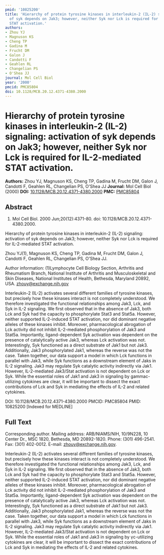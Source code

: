 ```yaml
---
pmid: '10825200'
title: 'Hierarchy of protein tyrosine kinases in interleukin-2 (IL-2) signaling: activation
  of syk depends on Jak3; however, neither Syk nor Lck is required for IL-2-mediated
  STAT activation.'
authors:
- Zhou YJ
- Magnuson KS
- Cheng TP
- Gadina M
- Frucht DM
- Galon J
- Candotti F
- Geahlen RL
- Changelian PS
- O'Shea JJ
journal: Mol Cell Biol
year: '2000'
pmcid: PMC85804
doi: 10.1128/MCB.20.12.4371-4380.2000
---
```


# Hierarchy of protein tyrosine kinases in interleukin-2 (IL-2) signaling: activation of syk depends on Jak3; however, neither Syk nor Lck is required for IL-2-mediated STAT activation.
**Authors:** Zhou YJ, Magnuson KS, Cheng TP, Gadina M, Frucht DM, Galon J, Candotti F, Geahlen RL, Changelian PS, O'Shea JJ
**Journal:** Mol Cell Biol (2000)
**DOI:** [10.1128/MCB.20.12.4371-4380.2000](https://doi.org/10.1128/MCB.20.12.4371-4380.2000)
**PMC:** [PMC85804](https://www.ncbi.nlm.nih.gov/pmc/articles/PMC85804/)

## Abstract

1. Mol Cell Biol. 2000 Jun;20(12):4371-80. doi: 10.1128/MCB.20.12.4371-4380.2000.

Hierarchy of protein tyrosine kinases in interleukin-2 (IL-2) signaling: 
activation of syk depends on Jak3; however, neither Syk nor Lck is required for 
IL-2-mediated STAT activation.

Zhou YJ(1), Magnuson KS, Cheng TP, Gadina M, Frucht DM, Galon J, Candotti F, 
Geahlen RL, Changelian PS, O'Shea JJ.

Author information:
(1)Lymphocyte Cell Biology Section, Arthritis and Rheumatism Branch, National 
Institute of Arthritis and Musculoskeletal and Skin Diseases, National 
Institutes of Health, Bethesda, Maryland 20892, USA. zhouy@exchange.nih.gov

Interleukin-2 (IL-2) activates several different families of tyrosine kinases, 
but precisely how these kinases interact is not completely understood. We 
therefore investigated the functional relationships among Jak3, Lck, and Syk in 
IL-2 signaling. We first observed that in the absence of Jak3, both Lck and Syk 
had the capacity to phosphorylate Stat3 and Stat5a. However, neither supported 
IL-2-induced STAT activation, nor did dominant negative alleles of these kinases 
inhibit. Moreover, pharmacological abrogation of Lck activity did not inhibit 
IL-2-mediated phosphorylation of Jak3 and Stat5a. Importantly, ligand-dependent 
Syk activation was dependent on the presence of catalytically active Jak3, 
whereas Lck activation was not. Interestingly, Syk functioned as a direct 
substrate of Jak1 but not Jak3. Additionally, Jak3 phosphorylated Jak1, whereas 
the reverse was not the case. Taken together, our data support a model in which 
Lck functions in parallel with Jak3, while Syk functions as a downstream element 
of Jaks in IL-2 signaling. Jak3 may regulate Syk catalytic activity indirectly 
via Jak1. However, IL-2-mediated Jak3/Stat activation is not dependent on Lck or 
Syk. While the essential roles of Jak1 and Jak3 in signaling by gammac-utilizing 
cytokines are clear, it will be important to dissect the exact contributions of 
Lck and Syk in mediating the effects of IL-2 and related cytokines.

DOI: 10.1128/MCB.20.12.4371-4380.2000
PMCID: PMC85804
PMID: 10825200 [Indexed for MEDLINE]

## Full Text

Corresponding author. Mailing address: ARB/NIAMS/NIH, 10/9N228, 10 Center Dr., MSC 1820, Bethesda, MD 20892-1820. Phone: (301) 496-2541. Fax: (301) 402-0012. E-mail: zhouy@exchange.nih.gov.

Interleukin-2 (IL-2) activates several different families of tyrosine kinases, but precisely how these kinases interact is not completely understood. We therefore investigated the functional relationships among Jak3, Lck, and Syk in IL-2 signaling. We first observed that in the absence of Jak3, both Lck and Syk had the capacity to phosphorylate Stat3 and Stat5a. However, neither supported IL-2-induced STAT activation, nor did dominant negative alleles of these kinases inhibit. Moreover, pharmacological abrogation of Lck activity did not inhibit IL-2-mediated phosphorylation of Jak3 and Stat5a. Importantly, ligand-dependent Syk activation was dependent on the presence of catalytically active Jak3, whereas Lck activation was not. Interestingly, Syk functioned as a direct substrate of Jak1 but not Jak3. Additionally, Jak3 phosphorylated Jak1, whereas the reverse was not the case. Taken together, our data support a model in which Lck functions in parallel with Jak3, while Syk functions as a downstream element of Jaks in IL-2 signaling. Jak3 may regulate Syk catalytic activity indirectly via Jak1. However, IL-2-mediated Jak3/Stat activation is not dependent on Lck or Syk. While the essential roles of Jak1 and Jak3 in signaling by γc-utilizing cytokines are clear, it will be important to dissect the exact contributions of Lck and Syk in mediating the effects of IL-2 and related cytokines.

